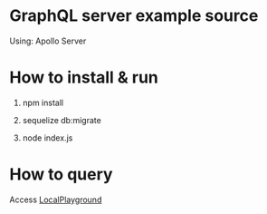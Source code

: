 # GraphQL server example source

Using: Apollo Server

# How to install & run

1. npm install

2. sequelize db:migrate

3. node index.js

# How to query

Access [LocalPlayground](http://localhost:4000)


